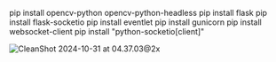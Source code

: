 pip install opencv-python opencv-python-headless
pip install flask
pip install flask-socketio
pip install eventlet
pip install gunicorn
pip install websocket-client
pip install "python-socketio[client]"



![CleanShot 2024-10-31 at 04.37.03@2x](https://twist-upic.feioou.com/uPic/CleanShot%202024-10-31%20at%2004.37.03@2x.png)
